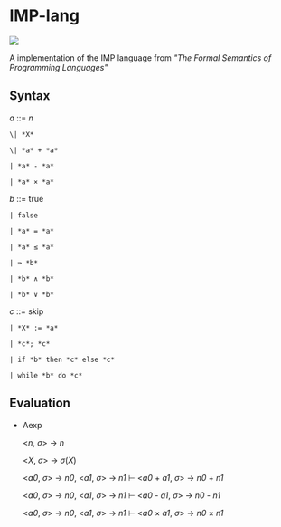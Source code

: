 # IMP-lang

![](https://travis-ci.org/AustinZhu/IMP-Parser.svg?branch=master)

A implementation of the IMP language from *"The Formal Semantics of Programming Languages"*

## Syntax

*a* ::= *n*

    \| *X*
    
    \| *a* + *a*
    
    | *a* - *a*
    
    | *a* × *a*
  
  
*b* ::= true

    | false
    
    | *a* = *a*
    
    | *a* ≤ *a*
    
    | ¬ *b*
    
    | *b* ∧ *b*
    
    | *b* ∨ *b*


*c* ::= skip

    | *X* := *a*
    
    | *c*; *c*
    
    | if *b* then *c* else *c*
    
    | while *b* do *c*

## Evaluation

- Aexp

  <*n*, *σ*> → *n*
  
  <*X*, *σ*> → *σ*(*X*)

  <*a0*, *σ*> → *n0*, <*a1*, *σ*> → *n1* ⊢ <*a0* + *a1*, *σ*> → *n0* + *n1*

  <*a0*, *σ*> → *n0*, <*a1*, *σ*> → *n1* ⊢ <*a0* - *a1*, *σ*> → *n0* - *n1*

  <*a0*, *σ*> → *n0*, <*a1*, *σ*> → *n1* ⊢ <*a0* × *a1*, *σ*> → *n0* × *n1*
